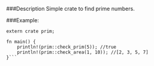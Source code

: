 ###Description
Simple crate to find prime numbers.

###Example:
```
extern crate prim;

fn main() {
    println!(prim::check_prim(5)); //true
    println!(prim::check_area(1, 10)); //[2, 3, 5, 7]
}```
